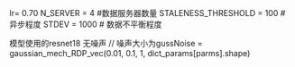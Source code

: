 lr= 0.70
N_SERVER = 4  #数据服务器数量
STALENESS_THRESHOLD = 100    # 异步程度
STDEV = 1000  # 数据不平衡程度

模型使用的resnet18
无噪声
// 噪声大小为gussNoise = gaussian_mech_RDP_vec(0.01, 0.1, 1, dict_params[parms].shape)
